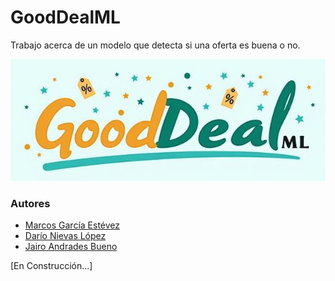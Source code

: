 # GoodDealML
Trabajo acerca de un modelo que detecta si una oferta es buena o no.

![Logo](https://github.com/jairopo/GoodDealML/blob/main/img/logo.jpeg?raw=true)

### Autores

- [Marcos García Estévez](https://warcos.dev)
- [Darío Nievas López](https://github.com/Darnielop)
- [Jairo Andrades Bueno](https://github.com/jairopo)

[En Construcción...]
